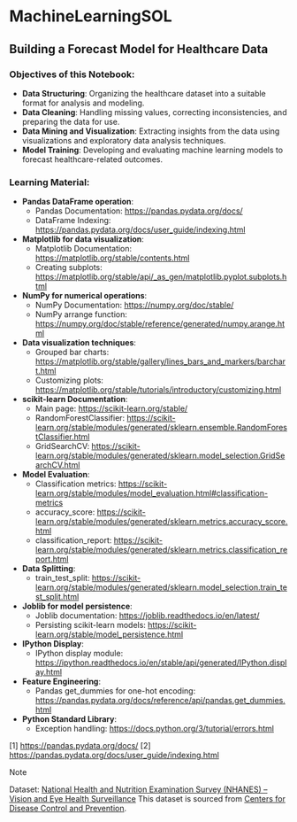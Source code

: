 # MachineLearningSOL

## Building a Forecast Model for Healthcare Data

### Objectives of this Notebook:

- **Data Structuring**: Organizing the healthcare dataset into a suitable format for analysis and modeling.
- **Data Cleaning**: Handling missing values, correcting inconsistencies, and preparing the data for use.
- **Data Mining and Visualization**: Extracting insights from the data using visualizations and exploratory data analysis techniques.
- **Model Training**: Developing and evaluating machine learning models to forecast healthcare-related outcomes.

### Learning Material:
- **Pandas DataFrame operation**:
    - Pandas Documentation: https://pandas.pydata.org/docs/
    - DataFrame Indexing: https://pandas.pydata.org/docs/user_guide/indexing.html
- **Matplotlib for data visualization**:
    - Matplotlib Documentation: https://matplotlib.org/stable/contents.html
    - Creating subplots: https://matplotlib.org/stable/api/_as_gen/matplotlib.pyplot.subplots.html
- **NumPy for numerical operations**: 
    - NumPy Documentation: https://numpy.org/doc/stable/
    - NumPy arrange function: https://numpy.org/doc/stable/reference/generated/numpy.arange.html
- **Data visualization techniques**:
    - Grouped bar charts: https://matplotlib.org/stable/gallery/lines_bars_and_markers/barchart.html
    - Customizing plots: https://matplotlib.org/stable/tutorials/introductory/customizing.html
- **scikit-learn Documentation**:
   - Main page: https://scikit-learn.org/stable/
   - RandomForestClassifier: https://scikit-learn.org/stable/modules/generated/sklearn.ensemble.RandomForestClassifier.html
   - GridSearchCV: https://scikit-learn.org/stable/modules/generated/sklearn.model_selection.GridSearchCV.html
- **Model Evaluation**:
   - Classification metrics: https://scikit-learn.org/stable/modules/model_evaluation.html#classification-metrics
   - accuracy_score: https://scikit-learn.org/stable/modules/generated/sklearn.metrics.accuracy_score.html
   - classification_report: https://scikit-learn.org/stable/modules/generated/sklearn.metrics.classification_report.html
- **Data Splitting**:
   - train_test_split: https://scikit-learn.org/stable/modules/generated/sklearn.model_selection.train_test_split.html
- **Joblib for model persistence**:
   - Joblib documentation: https://joblib.readthedocs.io/en/latest/
   - Persisting scikit-learn models: https://scikit-learn.org/stable/model_persistence.html
- **IPython Display**:
   - IPython display module: https://ipython.readthedocs.io/en/stable/api/generated/IPython.display.html
- **Feature Engineering**:
   - Pandas get_dummies for one-hot encoding: https://pandas.pydata.org/docs/reference/api/pandas.get_dummies.html
- **Python Standard Library**:
   - Exception handling: https://docs.python.org/3/tutorial/errors.html

[1] https://pandas.pydata.org/docs/
[2] https://pandas.pydata.org/docs/user_guide/indexing.html

> [!NOTE]
> 
> Dataset: [National Health and Nutrition Examination Survey (NHANES) – Vision and Eye Health Surveillance](https://healthdata.gov/dataset/National-Health-and-Nutrition-Examination-Survey-N/mbgv-hccf/about_data)
> This dataset is sourced from [Centers for Disease Control and Prevention](https://www.cdc.gov/visionhealth/vehss/index.html).

